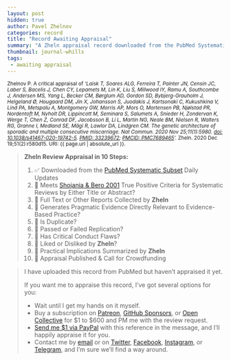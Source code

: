 ```yaml
---
layout: post
hidden: true
author: Pavel Zhelnov
categories: record
title: "Record Awaiting Appraisal"
summary: "A Zheln appraisal record downloaded from the PubMed Systematic Subset daily updates."
thumbnail: journal-whills
tags:
 - awaiting appraisal
---
```


<small id="citation">Zhelnov P. A critical appraisal of _‘Laisk T, Soares ALG, Ferreira T, Painter JN, Censin JC, Laber S, Bacelis J, Chen CY, Lepamets M, Lin K, Liu S, Millwood IY, Ramu A, Southcombe J, Andersen MS, Yang L, Becker CM, Børglum AD, Gordon SD, Bybjerg-Grauholm J, Helgeland Ø, Hougaard DM, Jin X, Johansson S, Juodakis J, Kartsonaki C, Kukushkina V, Lind PA, Metspalu A, Montgomery GW, Morris AP, Mors O, Mortensen PB, Njølstad PR, Nordentoft M, Nyholt DR, Lippincott M, Seminara S, Salumets A, Snieder H, Zondervan K, Werge T, Chen Z, Conrad DF, Jacobsson B, Li L, Martin NG, Neale BM, Nielsen R, Walters RG, Granne I, Medland SE, Mägi R, Lawlor DA, Lindgren CM. The genetic architecture of sporadic and multiple consecutive miscarriage. Nat Commun. 2020 Nov 25;11(1):5980. [doi: 10.1038/s41467-020-19742-5](https://doi.org/10.1038/s41467-020-19742-5). [PMID: 33239672](https://pubmed.gov/33239672); [PMCID: PMC7689465](https://ncbi.nlm.nih.gov/pmc/PMC7689465)’._ Zheln. 2020 Dec 19;51(2):r580d15. URI: {{ page.url | absolute_url }}.</small>

> **Zheln Review Appraisal in 10 Steps:**
>
> 1. ✅ Downloaded from the [PubMed Systematic Subset](https://github.com/p1m-ortho/qs-global-ortho-search-queries/blob/global-sr-query/README.md) Daily Updates
> 2. 🔄 Meets [Shojania & Bero 2001](https://www.researchgate.net/publication/11820967_Taking_Advantage_of_the_Explosion_of_Systematic_Reviews_An_Efficient_MEDLINE_Search_Strategy) True Positive Criteria for Systematic Reviews by Either Title or Abstract?
> 3. 🔄 Full Text or Other Reports Collected by **Zheln**
> 4. 🔄 Generates Pragmatic Evidence Directly Relevant to Evidence-Based Practice?
> 5. 🔄 Is Duplicate?
> 6. 🔄 Passed or Failed Replication?
> 7. 🔄 Has Critical Conduct Flaws?
> 8. 🔄 Liked or Disliked by **Zheln**?
> 9. 🔄 Practical Implications Summarized by **Zheln**
> 10. 🔄 Appraisal Published & Call for Crowdfunding

> I have uploaded this record from PubMed but haven’t appraised it yet.
>
> If you want me to appraise this record, I’ve got several options for you:
> * Wait until I get my hands on it myself.
> * Buy a subscription on [Patreon](https://patreon.com/zheln), [GitHub Sponsors](https://github.com/sponsors/drzhelnov), or [Open Collective](https://opencollective.com/zheln) for $1 to $600 and PM me with the review request.
> * [Send me $1 via PayPal](https://paypal.me/pjelnov) with this reference in the message, and I’ll happily appraise it for you.
> * Contact me by [email](mailto:pavel@zheln.com) or on [Twitter](https://twitter.com/drzhelnov), [Facebook](https://facebook.com/drzhelnov), [Instagram](https://instagram.com/igzheln), or [Telegram](https://t.me/drzhelnov), and I’m sure we’ll find a way around.
